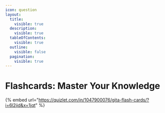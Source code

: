 ```yaml
---
icon: question
layout:
  title:
    visible: true
  description:
    visible: true
  tableOfContents:
    visible: true
  outline:
    visible: false
  pagination:
    visible: true
---
```


# Flashcards: Master Your Knowledge

{% embed url="https://quizlet.com/in/1047900076/gita-flash-cards/?i=6l2jid&x=1jqt" %}
